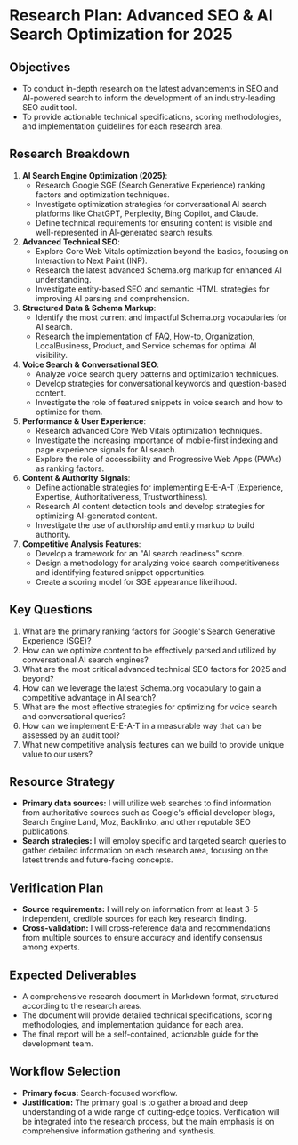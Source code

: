 # Research Plan: Advanced SEO & AI Search Optimization for 2025

## Objectives
- To conduct in-depth research on the latest advancements in SEO and AI-powered search to inform the development of an industry-leading SEO audit tool.
- To provide actionable technical specifications, scoring methodologies, and implementation guidelines for each research area.

## Research Breakdown
1.  **AI Search Engine Optimization (2025)**:
    *   Research Google SGE (Search Generative Experience) ranking factors and optimization techniques.
    *   Investigate optimization strategies for conversational AI search platforms like ChatGPT, Perplexity, Bing Copilot, and Claude.
    *   Define technical requirements for ensuring content is visible and well-represented in AI-generated search results.
2.  **Advanced Technical SEO**:
    *   Explore Core Web Vitals optimization beyond the basics, focusing on Interaction to Next Paint (INP).
    *   Research the latest advanced Schema.org markup for enhanced AI understanding.
    *   Investigate entity-based SEO and semantic HTML strategies for improving AI parsing and comprehension.
3.  **Structured Data & Schema Markup**:
    *   Identify the most current and impactful Schema.org vocabularies for AI search.
    *   Research the implementation of FAQ, How-to, Organization, LocalBusiness, Product, and Service schemas for optimal AI visibility.
4.  **Voice Search & Conversational SEO**:
    *   Analyze voice search query patterns and optimization techniques.
    *   Develop strategies for conversational keywords and question-based content.
    *   Investigate the role of featured snippets in voice search and how to optimize for them.
5.  **Performance & User Experience**:
    *   Research advanced Core Web Vitals optimization techniques.
    *   Investigate the increasing importance of mobile-first indexing and page experience signals for AI search.
    *   Explore the role of accessibility and Progressive Web Apps (PWAs) as ranking factors.
6.  **Content & Authority Signals**:
    *   Define actionable strategies for implementing E-E-A-T (Experience, Expertise, Authoritativeness, Trustworthiness).
    *   Research AI content detection tools and develop strategies for optimizing AI-generated content.
    *   Investigate the use of authorship and entity markup to build authority.
7.  **Competitive Analysis Features**:
    *   Develop a framework for an "AI search readiness" score.
    *   Design a methodology for analyzing voice search competitiveness and identifying featured snippet opportunities.
    *   Create a scoring model for SGE appearance likelihood.

## Key Questions
1.  What are the primary ranking factors for Google's Search Generative Experience (SGE)?
2.  How can we optimize content to be effectively parsed and utilized by conversational AI search engines?
3.  What are the most critical advanced technical SEO factors for 2025 and beyond?
4.  How can we leverage the latest Schema.org vocabulary to gain a competitive advantage in AI search?
5.  What are the most effective strategies for optimizing for voice search and conversational queries?
6.  How can we implement E-E-A-T in a measurable way that can be assessed by an audit tool?
7.  What new competitive analysis features can we build to provide unique value to our users?

## Resource Strategy
-   **Primary data sources:** I will utilize web searches to find information from authoritative sources such as Google's official developer blogs, Search Engine Land, Moz, Backlinko, and other reputable SEO publications.
-   **Search strategies:** I will employ specific and targeted search queries to gather detailed information on each research area, focusing on the latest trends and future-facing concepts.

## Verification Plan
-   **Source requirements:** I will rely on information from at least 3-5 independent, credible sources for each key research finding.
-   **Cross-validation:** I will cross-reference data and recommendations from multiple sources to ensure accuracy and identify consensus among experts.

## Expected Deliverables
-   A comprehensive research document in Markdown format, structured according to the research areas.
-   The document will provide detailed technical specifications, scoring methodologies, and implementation guidance for each area.
-   The final report will be a self-contained, actionable guide for the development team.

## Workflow Selection
-   **Primary focus:** Search-focused workflow.
-   **Justification:** The primary goal is to gather a broad and deep understanding of a wide range of cutting-edge topics. Verification will be integrated into the research process, but the main emphasis is on comprehensive information gathering and synthesis.
